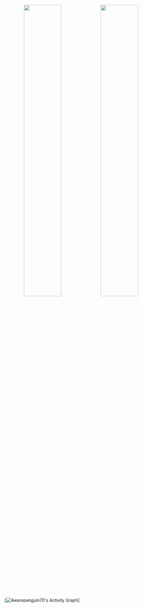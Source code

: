 <p align="center">
  <img width="49.5%" src="https://github-readme-stats.vercel.app/api?username=awarepenguin70&show_icons=true&theme=dark&hide_border=true&icon_color=f28a00" />
  <img width="49.5%" src="https://github-readme-streak-stats.herokuapp.com/?user=awarepenguin70&theme=dark&hide_border=true" />
</p>


[![Awarepenguin70's Activity Graph](https://github-readme-activity-graph.vercel.app/graph?username=awarepenguin70&hide_border=true&bg_color=151515&color=fff&line=f28a00&point=f28a00)]
